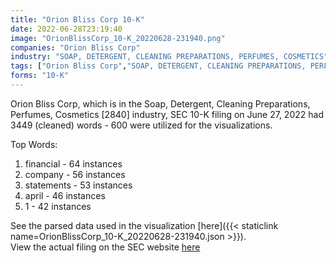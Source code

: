 ```yaml
---
title: "Orion Bliss Corp 10-K"
date: 2022-06-28T23:19:40
image: "OrionBlissCorp_10-K_20220628-231940.png"
companies: "Orion Bliss Corp"
industry: "SOAP, DETERGENT, CLEANING PREPARATIONS, PERFUMES, COSMETICS"
tags: ["Orion Bliss Corp","SOAP, DETERGENT, CLEANING PREPARATIONS, PERFUMES, COSMETICS","06-27-2022","10-K"]
forms: "10-K"
---
```

Orion Bliss Corp, which is in the Soap, Detergent, Cleaning Preparations, Perfumes, Cosmetics [2840] industry, SEC 10-K filing on June 27, 2022 had 3449 (cleaned) words - 600 were utilized for the visualizations.

Top Words:
1. financial - 64 instances
2. company - 56 instances
3. statements - 53 instances
4. april - 46 instances
5. 1 - 42 instances


See the parsed data used in the visualization [here]({{< staticlink name=OrionBlissCorp_10-K_20220628-231940.json >}}).  
View the actual filing on the SEC website [here](https://www.sec.gov/Archives/edgar/data/1854183/0001683168-22-004603.txt)